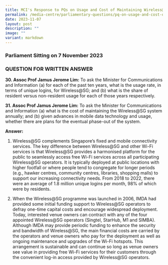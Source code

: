 ```yaml
---
title: MCI's Response to PQs on Usage and Cost of Maintaining Wireless@SG System
permalink: /media-centre/parliamentary-questions/pq-on-usage-and-cost-of-maintaining-wireless-sg/
date: 2023-11-07
layout: post
description: ""
image: ""
variant: markdown
---
```

### Parliament Sitting on 7 November 2023

### QUESTION FOR WRITTEN ANSWER

**30. Assoc Prof Jamus Jerome Lim:** To ask the Minister for Communications and Information (a) for each of the past ten years, what is the usage rate, in terms of unique logins, for Wireless@SG; and (b) what is the share of resident versus non-resident usage for each of those years respectively.

**31. Assoc Prof Jamus Jerome Lim:** To ask the Minister for Communications and Information (a) what is the cost of maintaining the Wireless@SG system annually; and (b) given advances in mobile data technology and usage, whether there are plans for the eventual phase-out of the system.

**Answer:**

1. Wireless@SG complements Singapore’s fixed and mobile connectivity services. The key difference between Wireless@SG and other Wi-Fi services is that Wireless@SG provides a harmonised platform for the public to seamlessly access free Wi-Fi services across all participating Wireless@SG operators. It is typically deployed at public locations with higher footfall or where people tend to congregate for longer periods (e.g., hawker centres, community centres, libraries, shopping malls) to support our increasing connectivity needs. From 2018 to 2022, there were an average of 1.8 million unique logins per month, 98% of which were by residents.

2.	When the Wireless@SG programme was launched in 2006, IMDA had provided some initial funding support to Wireless@SG operators to defray one-time capital costs and encourage widespread deployment. Today, interested venue owners can contract with any of the four appointed Wireless@SG operators (Singtel, StarHub, M1 and SIMBA). Although IMDA may provide periodic funding to enhance the security and bandwidth of Wireless@SG, the main financial costs are carried by the operators and venue owners who pay for the deployment as well as ongoing maintenance and upgrades of the Wi-Fi hotspots. This arrangement is sustainable and can continue so long as venue owners see value in providing free Wi-Fi services for their customers through the convenient log-in access provided by Wireless@SG operators.